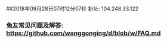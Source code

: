 ##2018年09月28日07时12分07秒 新址: 104.248.33.122
### 兔友常见问题及解答: https://github.com/wanggonging/d/blob/w/FAQ.md
